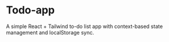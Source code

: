 # Todo-app
A simple React + Tailwind to-do list app with context-based state management and localStorage sync.

